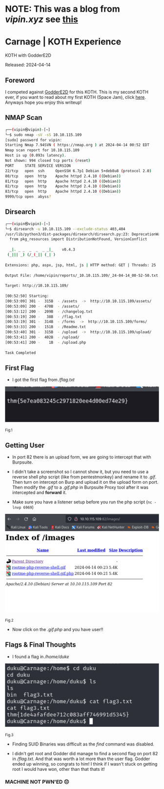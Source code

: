 # NOTE: This was a blog from *vipin.xyz* see [this](https://www.vipin.xyz/blog/archive)

# Carnage | KOTH Experience

KOTH with GodderE2D

Released: 2024-04-14


## Foreword

I competed against [GodderE2D](https://www.godder.xyz) for this KOTH. This is my second KOTH ever, if you want to read about my first KOTH (Space Jam), click [here](https://www.vipinb.xyzblog/spacejam). Anyways hope you enjoy this writeup!

## NMAP Scan

```bash
┌──(vipin㉿vipin)-[~]
└─$ sudo nmap -sV -sS 10.10.115.109
[sudo] password for vipin: 
Starting Nmap 7.94SVN ( https://nmap.org ) at 2024-04-14 00:52 EDT
Nmap scan report for 10.10.115.109
Host is up (0.093s latency).
Not shown: 994 closed tcp ports (reset)
PORT     STATE SERVICE VERSION
22/tcp   open  ssh     OpenSSH 6.7p1 Debian 5+deb8u8 (protocol 2.0)
80/tcp   open  http    Apache httpd 2.4.10 ((Debian))
81/tcp   open  http    Apache httpd 2.4.10 ((Debian))
82/tcp   open  http    Apache httpd 2.4.10 ((Debian))
83/tcp   open  http    Apache httpd 2.4.10 ((Debian))
9999/tcp open  abyss?
```

## Dirsearch

```bash
┌──(vipin㉿vipin)-[~]
└─$ dirsearch -u 10.10.115.109 --exclude-status 403,404
/usr/lib/python3/dist-packages/dirsearch/dirsearch.py:23: DeprecationWarning: pkg_resources is deprecated as an API. See https://setuptools.pypa.io/en/latest/pkg_resources.html
  from pkg_resources import DistributionNotFound, VersionConflict

  _|. _ _  _  _  _ _|_    v0.4.3
 (_||| _) (/_(_|| (_| )

Extensions: php, aspx, jsp, html, js | HTTP method: GET | Threads: 25 | Wordlist size: 11460

Output File: /home/vipin/reports/_10.10.115.109/_24-04-14_00-52-50.txt

Target: http://10.10.115.109/

[00:52:50] Starting: 
[00:53:09] 301 -  315B  - /assets  ->  http://10.10.115.109/assets/         
[00:53:09] 200 -  470B  - /assets/                                          
[00:53:12] 200 -  209B  - /changelog.txt                                    
[00:53:19] 200 -   38B  - /flag.txt                                         
[00:53:19] 301 -  314B  - /forms  ->  http://10.10.115.109/forms/           
[00:53:33] 200 -  151B  - /Readme.txt                                       
[00:53:40] 301 -  315B  - /upload  ->  http://10.10.115.109/upload/         
[00:53:41] 200 -  402B  - /upload/                                          
[00:53:41] 200 -    1B  - /upload.php                                       
                                                                             
Task Completed
```

## First Flag

- I got the first flag from */flag.txt* 

![Image showing flag](blog/carnage/firstflag.png 'Fig.1')
<div style={{ textAlign: 'center' }}>
  <small>Fig.1</small>
</div>

## Getting User

- In port 82 there is an upload form, we are going to intercept that with Burpsuite.

- I didn't take a screenshot so I cannot show it, but you need to use a reverse shell php script (like from pentestmonkey) and rename it to *.gif*. Then turn on intercept on Burp and upload it on the upload form on port. Then modify the *.gif* to a *.gif.php* in Burpsuite Proxy tool after it was intercepted and **forward** it. 

- Make sure you have a listener setup before you run the php script (```nc -lnvp 6969```)

![Image showing /images](blog/carnage/slashimages.png 'Fig.2')
<div style={{ textAlign: 'center' }}>
  <small>Fig.2</small>
</div>

- Now click on the *.gif.php* and you have user‼️

## Flags & Final Thoughts

- I found a flag in */home/duke*

![Image showing flag3](blog/carnage/flag3.png 'Fig.3')
<div style={{ textAlign: 'center' }}>
  <small>Fig.3</small>
</div>

- Finding SUID Binaries was difficult as the *find* command was disabled.

- I didn't get root and Godder did manage to find a second flag on port 82 in */flag.txt*. And that was worth a lot more than the user flag. Godder ended up winning, so congrats to him! I think if I wasn't stuck on getting root I would have won, other than that thats it! 

### MACHINE NOT PWN'ED 😔

